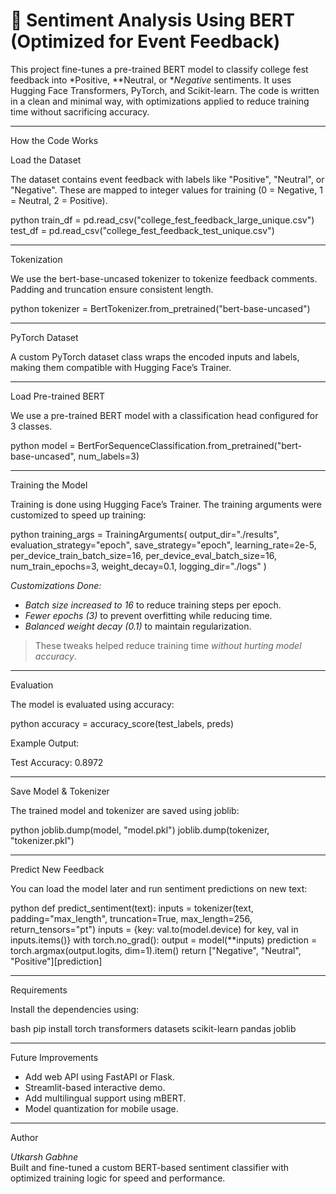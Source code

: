 # 🎯 Sentiment Analysis Using BERT (Optimized for Event Feedback)

This project fine-tunes a pre-trained BERT model to classify college fest feedback into *Positive, **Neutral, or **Negative* sentiments. It uses Hugging Face Transformers, PyTorch, and Scikit-learn. The code is written in a clean and minimal way, with optimizations applied to reduce training time without sacrificing accuracy.


---

How the Code Works

Load the Dataset

The dataset contains event feedback with labels like "Positive", "Neutral", or "Negative". These are mapped to integer values for training (0 = Negative, 1 = Neutral, 2 = Positive).

python
train_df = pd.read_csv("college_fest_feedback_large_unique.csv")
test_df = pd.read_csv("college_fest_feedback_test_unique.csv")


---

Tokenization

We use the bert-base-uncased tokenizer to tokenize feedback comments. Padding and truncation ensure consistent length.

python
tokenizer = BertTokenizer.from_pretrained("bert-base-uncased")


---

PyTorch Dataset

A custom PyTorch dataset class wraps the encoded inputs and labels, making them compatible with Hugging Face’s Trainer.

---

Load Pre-trained BERT

We use a pre-trained BERT model with a classification head configured for 3 classes.

python
model = BertForSequenceClassification.from_pretrained("bert-base-uncased", num_labels=3)


---

Training the Model

Training is done using Hugging Face’s Trainer. The training arguments were customized to speed up training:

python
training_args = TrainingArguments(
    output_dir="./results",
    evaluation_strategy="epoch",
    save_strategy="epoch",
    learning_rate=2e-5,
    per_device_train_batch_size=16,
    per_device_eval_batch_size=16,
    num_train_epochs=3,
    weight_decay=0.1,
    logging_dir="./logs"
)


*Customizations Done:*
- *Batch size increased to 16* to reduce training steps per epoch.
- *Fewer epochs (3)* to prevent overfitting while reducing time.
- *Balanced weight decay (0.1)* to maintain regularization.
  
> These tweaks helped reduce training time *without hurting model accuracy*.

---

Evaluation

The model is evaluated using accuracy:

python
accuracy = accuracy_score(test_labels, preds)


Example Output:

Test Accuracy: 0.8972


---

Save Model & Tokenizer

The trained model and tokenizer are saved using joblib:

python
joblib.dump(model, "model.pkl")
joblib.dump(tokenizer, "tokenizer.pkl")


---

Predict New Feedback

You can load the model later and run sentiment predictions on new text:

python
def predict_sentiment(text):
    inputs = tokenizer(text, padding="max_length", truncation=True, max_length=256, return_tensors="pt")
    inputs = {key: val.to(model.device) for key, val in inputs.items()}
    with torch.no_grad():
        output = model(**inputs)
    prediction = torch.argmax(output.logits, dim=1).item()
    return ["Negative", "Neutral", "Positive"][prediction]


---

Requirements

Install the dependencies using:

bash
pip install torch transformers datasets scikit-learn pandas joblib


---

Future Improvements

- Add web API using FastAPI or Flask.
- Streamlit-based interactive demo.
- Add multilingual support using mBERT.
- Model quantization for mobile usage.

---

Author

*Utkarsh Gabhne*  
Built and fine-tuned a custom BERT-based sentiment classifier with optimized training logic for speed and performance.
